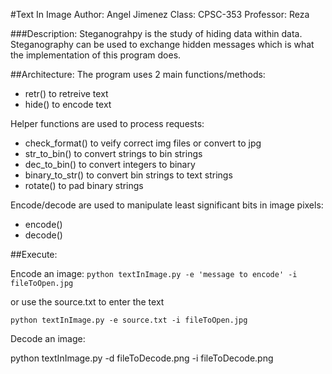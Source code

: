 #Text In Image
Author: Angel Jimenez
Class: CPSC-353
Professor: Reza

###Description: 
Steganograhpy is the study of hiding data within data. Steganography can be used to exchange hidden messages which is what the implementation of this program does. 

##Architecture:
The program uses 2 main functions/methods: 
* retr() to retreive text
* hide() to encode text

Helper functions are used to process requests:
* check_format() to veify correct img files or convert to jpg
* str_to_bin() to convert strings to bin strings
* dec_to_bin() to convert integers to binary
* binary_to_str() to convert bin strings to text strings
* rotate() to pad binary strings

Encode/decode are used to manipulate least significant bits in image pixels:
* encode()
* decode()

##Execute:

Encode an image:
`python textInImage.py -e 'message to encode' -i fileToOpen.jpg`

or use the source.txt to enter the text

`python textInImage.py -e source.txt -i fileToOpen.jpg`

Decode an image:

python textInImage.py -d fileToDecode.png -i fileToDecode.png
